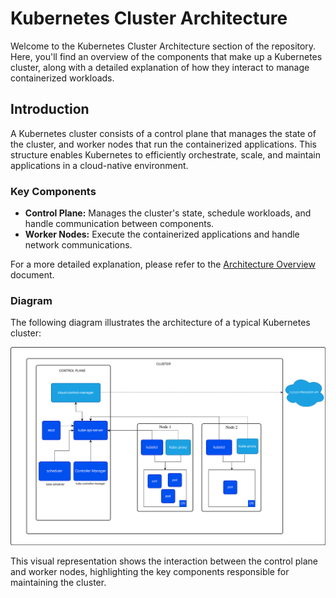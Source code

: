 # Kubernetes Cluster Architecture

Welcome to the Kubernetes Cluster Architecture section of the repository. Here, you'll find an overview of the components that make up a Kubernetes cluster, along with a detailed explanation of how they interact to manage containerized workloads.

## Introduction

A Kubernetes cluster consists of a control plane that manages the state of the cluster, and worker nodes that run the containerized applications. This structure enables Kubernetes to efficiently orchestrate, scale, and maintain applications in a cloud-native environment.

### Key Components

- **Control Plane:** Manages the cluster's state, schedule workloads, and handle communication between components.
- **Worker Nodes:** Execute the containerized applications and handle network communications.

For a more detailed explanation, please refer to the [Architecture Overview](architecture-overview.md) document.

### Diagram

The following diagram illustrates the architecture of a typical Kubernetes cluster:

![Kubernetes Cluster Architecture](kubernetes-Cluster-architecture.svg)

This visual representation shows the interaction between the control plane and worker nodes, highlighting the key components responsible for maintaining the cluster.


